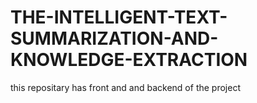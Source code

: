 # THE-INTELLIGENT-TEXT-SUMMARIZATION-AND-KNOWLEDGE-EXTRACTION
this repositary has front and and backend of the project
